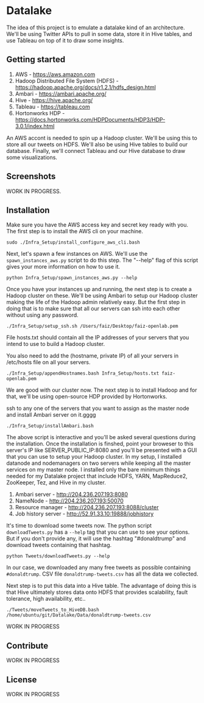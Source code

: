 # Datalake
The idea of this project is to emulate a datalake kind of an architecture. 
We'll be using Twitter APIs to pull in some data, store it in Hive tables, and use Tableau on top of it to draw some insights.

## Getting started

1. AWS - https://aws.amazon.com
2. Hadoop Distributed File System (HDFS) - https://hadoop.apache.org/docs/r1.2.1/hdfs_design.html
3. Ambari - https://ambari.apache.org/
4. Hive - https://hive.apache.org/
5. Tableau - https://tableau.com
6. Hortonworks HDP - https://docs.hortonworks.com/HDPDocuments/HDP3/HDP-3.0.1/index.html

An AWS accont is needed to spin up a Hadoop cluster. We'll be using this to store all our tweets on HDFS. We'll also be using Hive tables to build our database. Finally, we'll connect Tableau and our Hive database to draw some visualizations.

 
## Screenshots
WORK IN PROGRESS.

## Installation
Make sure you have the AWS access key and secret key ready with you. The first step is to install the AWS cli on your machine. 

```
sudo ./Infra_Setup/install_configure_aws_cli.bash 
```

Next, let's spawn a few instances on AWS. We'll use the ```spawn_instances_aws.py``` script to do this step. The "--help" flag of this script gives your more information on how to use it.

```
python Infra_Setup/spawn_instances_aws.py --help
```
Once you have your instances up and running, the next step is to create a Hadoop cluster on these. We'll be using Ambari to setup our Hadoop cluster making the life of the Hadoop admin relatively easy. But the first step in doing that is to make sure that all our servers can ssh into each other without using any password.

```
./Infra_Setup/setup_ssh.sh /Users/faiz/Desktop/faiz-openlab.pem 
```

File hosts.txt should contain all the IP addresses of your servers that you intend to use to build a Hadoop cluster.

You also need to add the (hostname, private IP) of all your servers in /etc/hosts file on all your servers.

```
./Infra_Setup/appendHostnames.bash Infra_Setup/hosts.txt faiz-openlab.pem
```

We are good with our cluster now. The next step is to install Hadoop and for that, we'll be using open-source HDP provided by Hortonworks. 

ssh to any one of the servers that you want to assign as the master node and install Ambari server on it.gggg

```
./Infra_Setup/installAmbari.bash
```

The above script is interactive and you'll be asked several questions during the installation. Once the installation is finshed, point your broweser to this server's IP like SERVER_PUBLIC_IP:8080 and you'll be presented with a GUI that you can use to setup your Hadoop cluster. In my setup, I installed datanode and nodemanagers on two servers while keeping all the master services on my master node. I installed only the bare minimum things needed for my Datalake project that include HDFS, YARN, MapReduce2, ZooKeeper, Tez, and Hive in my cluster. 

1. Ambari server - http://204.236.207.193:8080
2. NameNode - http://204.236.207.193:50070
3. Resource manager - http://204.236.207.193:8088/cluster
4. Job history server - http://52.91.33.10:19888/jobhistory

It's time to download some tweets now. The python script ```downloadTweets.py``` has a ```--help``` tag that you can use to see your options. But if you don't provide any, it will use the hashtag "#donaldtrump" and download tweets containing that hashtag.

```
python Tweets/downloadTweets.py --help
```

In our case, we downloaded any many free tweets as possible containing ```#donaldtrump```. CSV file ```donaldtrump-tweets.csv``` has all the data we collected.

Next step is to put this data into a Hive table. The advantage of doing this is that Hive ultimately stores data onto HDFS that provides scalability, fault tolerance, high availability, etc..

```
./Tweets/moveTweets_to_HiveDB.bash /home/ubuntu/git/Datalake/Data/donaldtrump-tweets.csv 
``` 

WORK IN PROGRESS

## Contribute
WORK IN PROGRESS

## License
WORK IN PROGRESS
